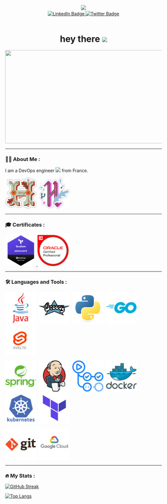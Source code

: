 <div id="header" align="center">
  <img src="https://media.giphy.com/media/M9gbBd9nbDrOTu1Mqx/giphy.gif" width="100"/>
  <div id="badges">
    <a href="https://www.linkedin.com/in/thomasgruson/">
      <img src="https://img.shields.io/badge/LinkedIn-blue?style=for-the-badge&logo=linkedin&logoColor=white" alt="LinkedIn Badge"/>
    </a>
    <a href="https://twitter.com/thomgrus">
      <img src="https://img.shields.io/badge/Twitter-blue?style=for-the-badge&logo=twitter&logoColor=white" alt="Twitter Badge"/>
    </a>
  </div>
  <img src="https://komarev.com/ghpvc/?username=Thomgrus&style=flat-square&color=blue" alt=""/>
  <h1>
    hey there
    <img src="https://media.giphy.com/media/hvRJCLFzcasrR4ia7z/giphy.gif" width="30px"/>
  </h1>
</div>
<div align="center">
  <img src="https://media.giphy.com/media/dWesBcTLavkZuG35MI/giphy.gif" width="600" height="300"/>
</div>

---

### :technologist: About Me :

I am a DevOps engineer <img src="https://media.giphy.com/media/WUlplcMpOCEmTGBtBW/giphy.gif" width="30"> from France.

<div>
  <img src="badges/hacktoberfest-2021-badge.png" title="Hacktoberfest 2021" alt="Spring" width="100px" height="100px"/>&nbsp;
  <img src="badges/hacktoberfest-2020-badge.png" title="Hacktoberfest 2020" alt="Spring" width="100px" height="100px"/>
</div>

---

### :mortar_board: Certificates :

<div id="certificates">
  <a href="https://www.credly.com/badges/5c62bc15-0049-4af3-aa9f-a71d654b61eb/public_url">
    <img src="badges/hashicorp-certified-terraform-associate.png" alt="Terraform Certificate" width="100px"/>
  </a>
  <a href="https://www.credly.com/badges/b4580916-4967-43d1-8573-0d5f6a7a5bfa/public_url">
    <img src="badges/oracle-certified-professional-java-se-6-programmer.png" alt="Java SE6 Certificate" width="100px"/>
  </a>
</div>

---

### :hammer_and_wrench: Languages and Tools :

<div>
  <img src="https://github.com/devicons/devicon/blob/master/icons/java/java-original-wordmark.svg" title="Java" alt="Java" width="100px" height="100px"/>&nbsp;
  <img src="https://github.com/devicons/devicon/blob/master/icons/groovy/groovy-original.svg" title="Groovy" alt="Groovy" width="100px" height="100px"/>&nbsp;
  <img src="https://github.com/devicons/devicon/blob/master/icons/python/python-original.svg" title="Python" alt="Python" width="100px" height="100px"/>&nbsp;
  <img src="https://github.com/devicons/devicon/blob/master/icons/go/go-original-wordmark.svg" title="Golang" alt="Golang" width="100px" height="100px"/>&nbsp;
  <img src="https://github.com/devicons/devicon/blob/master/icons/svelte/svelte-original-wordmark.svg" title="Svelte" alt="Svelte" width="100px" height="100px"/>&nbsp;

  <img src="https://github.com/devicons/devicon/blob/master/icons/spring/spring-original-wordmark.svg" title="Spring" alt="Spring" width="100px" height="100px"/>&nbsp;
  <img src="https://github.com/devicons/devicon/blob/master/icons/jenkins/jenkins-original.svg" title="Jenkins" alt="Jenkins" width="100px" height="100px"/>&nbsp;
  <img src="icons/github-actions.png" title="Github Actions" alt="Github Actions" width="100px" height="100px"/>&nbsp;
  <img src="https://github.com/devicons/devicon/blob/master/icons/docker/docker-original-wordmark.svg" title="Docker" alt="Docker" width="100px" height="100px"/>&nbsp;
  <img src="https://github.com/devicons/devicon/blob/master/icons/kubernetes/kubernetes-plain-wordmark.svg" title="Docker" alt="Docker" width="100px" height="100px"/>&nbsp;
  <img src="icons/terraform.png" title="Terraform" alt="Terraform" width="100px" height="100px"/>&nbsp;
  
  <img src="https://github.com/devicons/devicon/blob/master/icons/git/git-original-wordmark.svg" title="Git" alt="Git" width="100px" height="100px"/>&nbsp;
  <img src="https://github.com/devicons/devicon/blob/master/icons/googlecloud/googlecloud-original-wordmark.svg" title="GCP" alt="GCP" width="100px" height="100px"/>&nbsp;

</div>

---

### :fire: My Stats :

[![GitHub Streak](http://github-readme-streak-stats.herokuapp.com?user=Thomgrus&theme=dark&background=000000)](https://git.io/streak-stats)

[![Top Langs](https://github-readme-stats.vercel.app/api/top-langs/?username=Thomgrus&layout=compact&theme=vision-friendly-dark)](https://github.com/anuraghazra/github-readme-stats)

